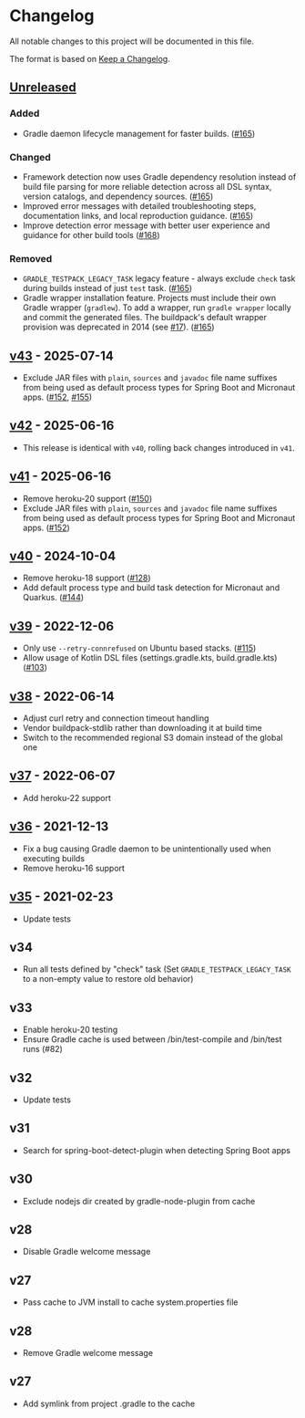 # Changelog

All notable changes to this project will be documented in this file.

The format is based on [Keep a Changelog](https://keepachangelog.com/en/1.1.0/).

## [Unreleased]

### Added

- Gradle daemon lifecycle management for faster builds. ([#165](https://github.com/heroku/heroku-buildpack-gradle/pull/165))

### Changed

- Framework detection now uses Gradle dependency resolution instead of build file parsing for more reliable detection across all DSL syntax, version catalogs, and dependency sources. ([#165](https://github.com/heroku/heroku-buildpack-gradle/pull/165))
- Improved error messages with detailed troubleshooting steps, documentation links, and local reproduction guidance. ([#165](https://github.com/heroku/heroku-buildpack-gradle/pull/165))
- Improve detection error message with better user experience and guidance for other build tools ([#168](https://github.com/heroku/heroku-buildpack-gradle/pull/168))

### Removed

- `GRADLE_TESTPACK_LEGACY_TASK` legacy feature - always exclude `check` task during builds instead of just `test` task. ([#165](https://github.com/heroku/heroku-buildpack-gradle/pull/165))
- Gradle wrapper installation feature. Projects must include their own Gradle wrapper (`gradlew`). To add a wrapper, run `gradle wrapper` locally and commit the generated files. The buildpack's default wrapper provision was deprecated in 2014 (see [#17](https://github.com/heroku/heroku-buildpack-gradle/pull/17)). ([#165](https://github.com/heroku/heroku-buildpack-gradle/pull/165))

## [v43] - 2025-07-14

* Exclude JAR files with `plain`, `sources` and `javadoc` file name suffixes from being used as default process types for Spring Boot and Micronaut apps. ([#152](https://github.com/heroku/heroku-buildpack-gradle/pull/152), [#155](https://github.com/heroku/heroku-buildpack-gradle/pull/155))

## [v42] - 2025-06-16

* This release is identical with `v40`, rolling back changes introduced in `v41`.

## [v41] - 2025-06-16

* Remove heroku-20 support ([#150](https://github.com/heroku/heroku-buildpack-gradle/pull/150))
* Exclude JAR files with `plain`, `sources` and `javadoc` file name suffixes from being used as default process types for Spring Boot and Micronaut apps. ([#152](https://github.com/heroku/heroku-buildpack-gradle/pull/152))

## [v40] - 2024-10-04

* Remove heroku-18 support ([#128](https://github.com/heroku/heroku-buildpack-gradle/pull/128))
* Add default process type and build task detection for Micronaut and Quarkus. ([#144](https://github.com/heroku/heroku-buildpack-gradle/pull/144))

## [v39] - 2022-12-06

* Only use `--retry-connrefused` on Ubuntu based stacks. ([#115](https://github.com/heroku/heroku-buildpack-gradle/pull/115))
* Allow usage of Kotlin DSL files (settings.gradle.kts, build.gradle.kts) ([#103](https://github.com/heroku/heroku-buildpack-gradle/pull/103))

## [v38] - 2022-06-14

* Adjust curl retry and connection timeout handling
* Vendor buildpack-stdlib rather than downloading it at build time
* Switch to the recommended regional S3 domain instead of the global one

## [v37] - 2022-06-07

* Add heroku-22 support

## [v36] - 2021-12-13

* Fix a bug causing Gradle daemon to be unintentionally used when executing builds 
* Remove heroku-16 support

## [v35] - 2021-02-23

* Update tests

## v34

* Run all tests defined by "check" task (Set `GRADLE_TESTPACK_LEGACY_TASK` to a non-empty value to restore old behavior)

## v33

* Enable heroku-20 testing
* Ensure Gradle cache is used between /bin/test-compile and /bin/test runs (#82)

## v32

* Update tests

## v31

* Search for spring-boot-detect-plugin when detecting Spring Boot apps

## v30

* Exclude nodejs dir created by gradle-node-plugin from cache

## v28

* Disable Gradle welcome message

## v27

* Pass cache to JVM install to cache system.properties file

## v28

* Remove Gradle welcome message

## v27

* Add symlink from project .gradle to the cache

[unreleased]: https://github.com/heroku/heroku-buildpack-gradle/compare/v43...main
[v43]: https://github.com/heroku/heroku-buildpack-gradle/compare/v42...v43
[v42]: https://github.com/heroku/heroku-buildpack-gradle/compare/v41...v42
[v41]: https://github.com/heroku/heroku-buildpack-gradle/compare/v40...v41
[v40]: https://github.com/heroku/heroku-buildpack-gradle/compare/v39...v40
[v39]: https://github.com/heroku/heroku-buildpack-gradle/compare/v38...v39
[v38]: https://github.com/heroku/heroku-buildpack-gradle/compare/v37...v38
[v37]: https://github.com/heroku/heroku-buildpack-gradle/compare/v36...v37
[v36]: https://github.com/heroku/heroku-buildpack-gradle/compare/v35...v36
[v35]: https://github.com/heroku/heroku-buildpack-gradle/compare/v34...v35
